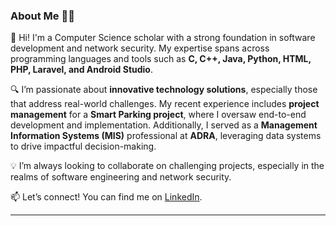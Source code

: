 

### About Me 👨‍💻  

👋 Hi! I'm a Computer Science scholar with a strong foundation in software development and network security. My expertise spans across programming languages and tools such as **C, C++, Java, Python, HTML, PHP, Laravel, and Android Studio**.  

🔍 I’m passionate about **innovative technology solutions**, especially those that address real-world challenges. My recent experience includes **project management** for a **Smart Parking project**, where I oversaw end-to-end development and implementation. Additionally, I served as a **Management Information Systems (MIS)** professional at **ADRA**, leveraging data systems to drive impactful decision-making.  

💡 I’m always looking to collaborate on challenging projects, especially in the realms of software engineering and network security.  

📫 Let’s connect! You can find me on [LinkedIn](https://www.linkedin.com/in/c-laldinsanga-098b7126a/).  

---  

